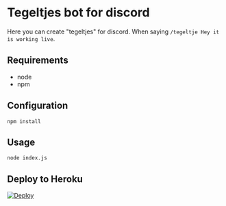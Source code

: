 # Tegeltjes bot for discord
 
Here you can create "tegeltjes" for discord. When saying `/tegeltje Hey it is working live`.
 
## Requirements
 
- node
- npm
 
 
## Configuration
 
```
npm install
```
 
## Usage
 
```
node index.js
```
## Deploy to Heroku

[![Deploy](https://www.herokucdn.com/deploy/button.svg)](https://heroku.com/deploy?template=https://github.com/brammittendorff/tegelbot)
